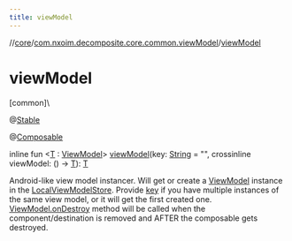 ```yaml
---
title: viewModel
---
```

//[core](../../index.html)/[com.nxoim.decomposite.core.common.viewModel](index.html)/[viewModel](view-model.html)



# viewModel



[common]\




@[Stable](https://developer.android.com/reference/kotlin/androidx/compose/runtime/Stable.html)



@[Composable](https://developer.android.com/reference/kotlin/androidx/compose/runtime/Composable.html)



inline fun &lt;[T](view-model.html) : [ViewModel](-view-model/index.html)&gt; [viewModel](view-model.html)(key: [String](https://kotlinlang.org/api/latest/jvm/stdlib/kotlin/-string/index.html) = &quot;&quot;, crossinline viewModel: () -&gt; [T](view-model.html)): [T](view-model.html)



Android-like view model instancer. Will get or create a [ViewModel](-view-model/index.html) instance in the [LocalViewModelStore](-local-view-model-store.html). Provide [key](view-model.html) if you have multiple instances of the same view model, or it will get the first created one. [ViewModel.onDestroy](-view-model/on-destroy.html) method will be called when the component/destination is removed and AFTER the composable gets destroyed.




